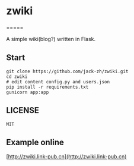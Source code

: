 # zwiki
=====

A simple wiki(blog?) written in Flask.

## Start

    git clone https://github.com/jack-zh/zwiki.git
    cd zwiki
    # edit content config.py and users.json
    pip install -r requirements.txt
    gunicorn app:app

## LICENSE

    MIT

## Example online

[http://zwiki.link-pub.cn](http://zwiki.link-pub.cn)
